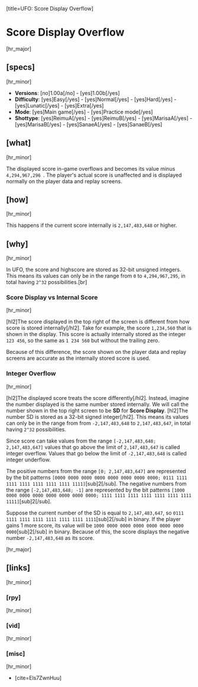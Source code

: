 [title=UFO: Score Display Overflow]
# Score Display Overflow

[hr_major] 
## [specs]
[hr_minor]  

* **Versions**: [no]1.00a[/no] - [yes]1.00b[/yes] 
* **Difficulty**: [yes]Easy[/yes] - [yes]Normal[/yes] - [yes]Hard[/yes] - [yes]Lunatic[/yes] - [yes]Extra[/yes]
* **Mode**: [yes]Main game[/yes] - [yes]Practice mode[/yes]
* **Shottype**: [yes]ReimuA[/yes] - [yes]ReimuB[/yes] - [yes]MarisaA[/yes] - [yes]MarisaB[/yes] - [yes]SanaeA[/yes] - [yes]SanaeB[/yes]

## [what]
[hr_minor]

The displayed score in-game overflows and becomes its value minus ``4,294,967,296 ``. The player's actual score is unaffected and is displayed normally on the player data and replay screens.

## [how]
[hr_minor]

This happens if the current score internally is ``2,147,483,648`` or higher.

## [why]
[hr_minor]

In UFO, the score and highscore are stored as 32-bit unsigned integers. This means its values can only be in the range from ``0`` to ``4,294,967,295``, in total having ``2^32`` possibilities.[br]

### Score Display vs Internal Score
[hr_minor]

[hl2]The score displayed in the top right of the screen is different from how score is stored internally[/hl2]. Take for example, the score ``1,234,560`` that is shown in the display. This score is actually internally stored as the integer ``123 456``, so the same as ``1 234 560`` but without the trailing zero.

Because of this difference, the score shown on the player data and replay screens are accurate as the internally stored score is used.

### Integer Overflow
[hr_minor]

[hl2]The displayed score treats the score differently[/hl2]. Instead, imagine the number displayed is the same number stored internally. We will call the number shown in the top right screen to be **SD** for **Score Display**.
[hl2]The number SD is stored as a 32-bit signed integer[/hl2]. This means its values can only be in the range from from ``-2,147,483,648`` to ``2,147,483,647``, in total having ``2^32`` possibilities.

Since score can take values from the range ``[-2,147,483,648; 2,147,483,647]`` values that go above the limit of ``2,147,483,647`` is called integer overflow. Values that go below the limit of ``-2,147,483,648`` is called integer underflow.

The positive numbers from the range ``[0; 2,147,483,647]`` are represented by the bit patterns ``[0000 0000 0000 0000 0000 0000 0000 0000; 0111 1111 1111 1111 1111 1111 1111 1111]``[sub]2[/sub]. 
The negative numbers from the range ``[-2,147,483,648; -1]`` are represented by the bit patterns ``[1000 0000 0000 0000 0000 0000 0000 0000; 1111 1111 1111 1111 1111 1111 1111 1111]``[sub]2[/sub]. 

Suppose the current number of the SD is equal to ``2,147,483,647``, so ``0111 1111 1111 1111 1111 1111 1111 1111``[sub]2[/sub] in binary. If the player gains 1 more score, its value will be ``1000 0000 0000 0000 0000 0000 0000 0000``[sub]2[/sub] in binary. Because of this, the score displays the negative number ``-2,147,483,648`` as its score.




[hr_major]
## [links]
[hr_minor]
### [rpy]
[hr_minor]
### [vid]
[hr_minor]
### [misc]
[hr_minor]

+ [cite=Els7ZwnHuu]